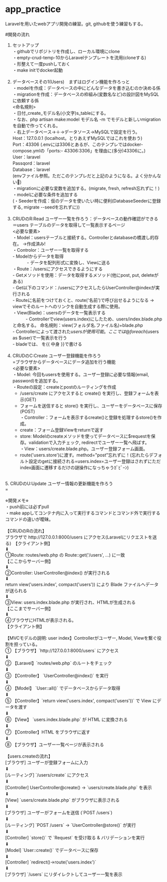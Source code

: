 # app_practice
Laravelを用いたwebアプリ開発の練習。git, githubを使う練習もする。

#開発の流れ
1. セットアップ <br>
   ・githubでリポジトリを作成し、ローカル環境にclone <br>
   ・empty-crud-temp-10からLaravelテンプレートを流用(cloneする) <br>
   ・形整えて一度pushしておく <br>
   ・make initでdocker起動 <br>
   <br>
2. データベースその1(Users)　まずはログイン機能を作ろっと <br>
   ・modelを作成：データベースの中にどんなデータを書き込むのか決める係 <br>
   ・migrationを作成：データベースの枠組み(変数名など)の設計図をMySQLに依頼する係 <br>
     <命名規則> <br>
       ・日付_create_モデル名(小文字)s_tableにする。 <br>
       ・なお、php artisan make:model モデル名 -m でモデルと新しいmigrationを自動で作ってくれる。<br>
   ・右上データベース→＋→データソース→MySQLで設定を行う。<br>
     Host：127.0.0.1 (localhost。とりあえずMySQLではこれを使おう) <br>
     Port：43306 (.envには3306とあるが、このテンプレではdocker-compose.ymlの「ports:- 43306:3306」を理由に(多分)43306に。) <br>
     User：laravel  <br>
     Passqord：laravel  <br>
     Database：laravel  <br>
     (envファイル参照。ただこのテンプレだと上記のようになる。よく分かんない🤷) <br>
   ・migrationに必要な変数を追加する。(migrate, fresh, refresh忘れずに！)   <br>
   ・modelに必要な条件を追加する  <br>
   (・Seederを作成：仮のデータを使いたい時に便利(DatabaseSeederに登録する, migrate --seedを忘れずに)) <br>
   <br>
3. CRUDのR:Read ユーザー一覧を作ろう：データベースの動作確認ができる <br>
   ＝users テーブルのデータを取得して一覧表示するページ <br>
   <必要な要素>  <br>
      ・Model：usersテーブルと接続する。Controllerとdatabaseの橋渡し的存在。 →作成済み!  <br>
      ・Controlor：ユーザー一覧を取得する <br>
         - Modelからデータを取得  <br>
   　　　 - データを配列形式に変換し、Viewに送る  <br>
      ・Route：/usersにアクセスできるようにする   <br>
         - Getメソッドを使用：データを取得するメソッド(他にpost, put, deleteがある)  <br>
         - Get以下のコマンド：/usersにアクセスしたらUserController@indexが実行される  <br>
         - Routeに名前をつけておくと、route('名前')で呼び出せるようになる → viewでそのルートへのリンクを自動生成する際に使用。  <br>
      ・View(Blade)：usersのデータを一覧表示する   <br>
    　　　- Controllerでview(users.index)にしたため、users/index.blade.phpと命名する。 命名規則：view(フォルダ名.ファイル名)+blade.php   <br>
         - Controllerによって渡された$usersが使用可能。ここでは@foreach($users as $user)で一覧表示を行う    <br>
         - bladeでは、<?php echo 中身; ?> を{{ 中身 }}で書ける   <br>
   <br>
4. CRUDのC:Create ユーザー登録機能を作ろう  <br>
   =ブラウザからデータベースにデータ追加を行う機能   <br>
   <必要な要素>   <br>
   ・Model: 今回もusersを使用する。ユーザー登録に必要な情報(email, password)を追加する。 <br>
   ・Routeの設定：createとpostのルーティングを作成  <br>
      - /users/create にアクセスすると create() を実行し、登録フォームを表示(GET)  <br>
      - フォームを送信すると store() を実行し、ユーザーをデータベースに保存(POST)   <br>
   ・Controller：フォームを表示するcreate()と登録を処理するstore()を作成。　　<br>
      - create：フォーム登録Viewをreturnで返す　　<br>
      - store: Modelのcreateメソッドを使ってデータベースに$requestを保存。validationで入力チェック, redirectでユーザー一覧へ飛ばす。  <br>
   ・View：users/create.blade.php。ユーザー登録フォーム画面。  <br>
      - route('users.store')に渡す。method="post"忘れずに！(忘れたらデフォルト設定のgetに接続される=users.index=ユーザー登録はされずにただindex画面に遷移するだけの謎操作になっちゃうｶﾞﾋﾞｰﾝ)  <br>
  <br>
5. CRUDのU:Update ユーザー情報の更新機能を作ろう  <br>
   =


      

<br>
<br>
⭐︎開発メモ⭐︎  <br>
・push前には必ずpull  <br>
・make appしてコンテナ内に入って実行するコマンドとコマンド外で実行するコマンドの違いが曖昧。  <br>
<br>
【CRUDのRの流れ】 <br>
   ブラウザで http://127.0.0.1:8000/users にアクセス(Laravelにリクエストを送る)　【クライアント側】<br>
    ⬇<br>
   ①Route: routes/web.php の Route::get('/users', ...) に一致　　　　　　　　 【ここからサーバー側】<br>
    ⬇<br>
   ②Controller: UserController@index() が実行される<br>
    ⬇<br>
   return view('users.index', compact('users')) により Blade ファイルへデータが送られる<br>
    ⬇<br>
   ③View: users.index.blade.php が実行され、HTMLが生成される　　　　　　　　　　　【ここまでサーバー側】<br>
    ⬇<br>
   ④ブラウザにHTMLが表示される。　　　　　　　　　　　　　　　　　　　　　　　　　　　 【クライアント側】<br>
   <br>
【MVCモデルの説明: user index】Controllerがユーザー, Model, Viewを繋ぐ役割を担っている。  <br>
   ① 【ブラウザ】`http://127.0.0.1:8000/users` にアクセス　　<br>
       ⬇　　<br>
   ② 【Laravel】`routes/web.php` のルートをチェック　　<br>
       ⬇　　<br>
   ③ 【Controller】 `UserController@index()` を実行　　<br>
       ⬇　　<br>
   ④ 【Model】 `User::all()` でデータベースからデータ取得　　<br>
       ⬇　　<br>
   ⑤ 【Controller】`return view('users.index', compact('users'))` で View にデータを渡す　　<br>
       ⬇　　<br>
   ⑥ 【View】 `users.index.blade.php` が HTML に変換される　　<br>
       ⬇　　<br>
   ⑦ 【Controller】HTML をブラウザに返す　　<br>
       ⬇　　<br>
   ⑧ 【ブラウザ】ユーザー一覧ページが表示される　　<br>
<br>
【users.createの流れ】  <br>
[ブラウザ] ユーザーが登録フォームに入力  <br>
    ⬇　　<br>
[ルーティング] `/users/create` にアクセス  <br>
    ⬇　　<br>
[Controller] UserController@create() → `users/create.blade.php` を表示  <br>
    ⬇　　<br>
[View] `users/create.blade.php` がブラウザに表示される  <br>
    ⬇　　<br>
[ブラウザ] ユーザーがフォームを送信 (`POST /users`)  <br>
    ⬇　　<br>
[ルーティング] `POST /users` → `UserController@store()` が実行  <br>
    ⬇　　<br>
[Controller] `store()` で `Request` を受け取る & バリデーションを実行  <br>
    ⬇　　<br>  
[Model] `User::create()` でデータベースに保存  <br>
    ⬇　　<br>
[Controller] `redirect()->route('users.index')`  <br>
    ⬇　　<br>
[ブラウザ] `/users` にリダイレクトしてユーザー一覧を表示  <br>
<br>


